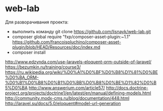 # web-lab
Для разворачивания проекта:
- выполнить команду git clone https://github.com/lisnayk/web-lab.git
- composer global require "fxp/composer-asset-plugin:~1.1"  https://github.com/francoispluchino/composer-asset-plugin/blob/HEAD/Resources/doc/index.md
- composer install

http://www.edzynda.com/use-laravels-eloquent-orm-outside-of-laravel/
https://bezumkin.ru/training/course3/
https://ru.wikipedia.org/wiki/%D0%A1%D0%BF%D0%B8%D1%81%D0%BE%D0%BA_ORM-%D0%B1%D0%B8%D0%B1%D0%BB%D0%B8%D0%BE%D1%82%D0%B5%D0%BA
http://www.answerium.com/article57/
http://docs.doctrine-project.org/projects/doctrine1/en/latest/en/manual/defining-models.html
http://community.modx-cms.ru/blog/documentation/448.html
http://laravel.su/docs/5.0/eloquent#model-url-generation